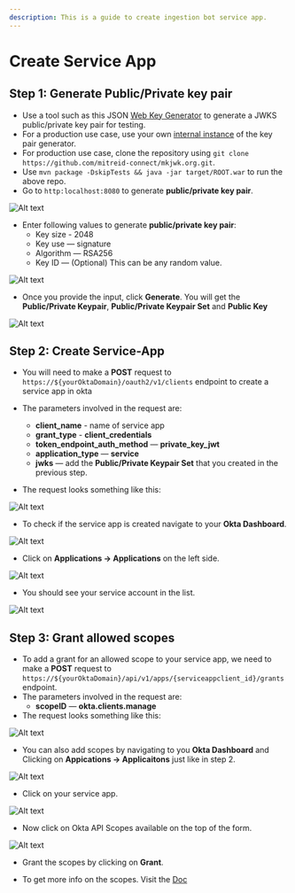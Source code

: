 ```yaml
---
description: This is a guide to create ingestion bot service app.
---
```


# Create Service App

## Step 1: Generate Public/Private key pair

* Use a tool such as this JSON [Web Key Generator](https://mkjwk.org/) to generate a JWKS public/private key pair for testing.
* For a production use case, use your own [internal instance](https://github.com/mitreid-connect/mkjwk.org) of the key pair generator.
* For production use case, clone the repository using `git clone https://github.com/mitreid-connect/mkjwk.org.git`.
* Use `mvn package -DskipTests && java -jar target/ROOT.war` to run the above repo.
* Go to `http:localhost:8080` to generate **public/private key pair**.
  
![Alt text](https://user-images.githubusercontent.com/83201188/126946539-cb31793d-7616-4343-821b-8e190d626b63.png)
  
* Enter following values to generate **public/private key pair**:
  * Key size - 2048
  * Key use — signature
  * Algorithm — RSA256
  * Key ID — (Optional) This can be any random value.

![Alt text](https://user-images.githubusercontent.com/83201188/126946546-1e86ae45-2774-4217-925e-f423053a7a1d.png)

* Once you provide the input, click **Generate**. You will get the **Public/Private Keypair**, **Public/Private Keypair Set** and **Public Key**

![Alt text](https://user-images.githubusercontent.com/83201188/126946550-ec9fa2b3-0a47-4fe1-ac32-7e326b3f7d45.png)
  
## Step 2: Create Service-App

* You will need to make a **POST** request to `https://${yourOktaDomain}/oauth2/v1/clients` endpoint to create a service app in okta
* The parameters involved in the request are:
    * **client_name** - name of service app
    * **grant_type** - **client_credentials**
    * **token_endpoint_auth_method** — **private_key_jwt**
    * **application_type** — **service**
    * **jwks** — add the **Public/Private Keypair Set** that you created in the previous step.
  
* The request looks something like this:

![Alt text](https://user-images.githubusercontent.com/83201188/126946556-01bfab7b-1a3a-48da-8661-e01071af66db.png)

* To check if the service app is created navigate to your **Okta Dashboard**.

![Alt text](https://user-images.githubusercontent.com/83201188/126946567-23178d0d-baff-4a3b-8401-330353db1b88.png)

* Click on **Applications -> Applications** on the left side.

![Alt text](https://user-images.githubusercontent.com/83201188/126946558-89969475-c23b-4338-8681-6da66b2c2486.png)

* You should see your service account in the list.

![Alt text](https://user-images.githubusercontent.com/83201188/126948899-3fddfaa6-a881-446a-bf2d-9ccf417275e3.png)

## Step 3: Grant allowed scopes

* To add a grant for an allowed scope to your service app, we need to make a **POST** request to `https://${yourOktaDomain}/api/v1/apps/{serviceappclient_id}/grants` endpoint.
* The parameters involved in the request are:
  * **scopeID** — **okta.clients.manage**
* The request looks something like this:

![Alt text](https://user-images.githubusercontent.com/83201188/126947013-8ba3bf00-26ad-457f-bba4-dab2b022c073.png)

* You can also add scopes by navigating to you **Okta Dashboard** and Clicking on **Appications -> Applicaitons** just like in step 2.

![Alt text](https://user-images.githubusercontent.com/83201188/126946558-89969475-c23b-4338-8681-6da66b2c2486.png)

* Click on your service app.

![Alt text](https://user-images.githubusercontent.com/83201188/126948899-3fddfaa6-a881-446a-bf2d-9ccf417275e3.png)

* Now click on Okta API Scopes available on the top of the form.

![Alt text](https://user-images.githubusercontent.com/83201188/126946565-323ec31e-ec66-48bb-b290-31ae51d0ae2f.png)

* Grant the scopes by clicking on **Grant**.

* To get more info on the scopes. Visit the [Doc](https://developer.okta.com/docs/guides/implement-oauth-for-okta/scopes/)
